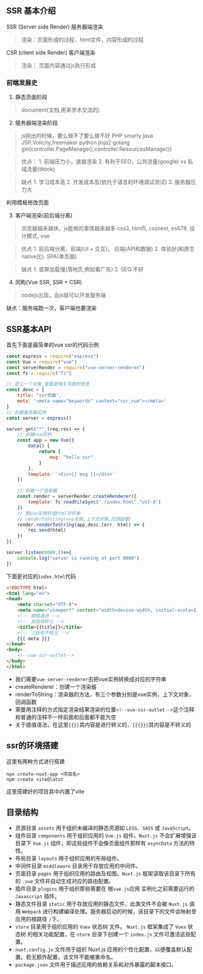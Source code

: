 ## SSR 基本介绍

SSR (Server side Render) 服务器端渲染
> 渲染：页面形成的过程，html文件，内容形成的过程

CSR (client side Render) 客户端渲染
> 渲染： 页面内容通过js执行形成

### 前端发展史

1. 静态页面阶段

> document(文档,用来学术交流的)

2. 服务器端渲染阶段

> js刚出的时候，要么做不了要么做不好
> PHP smarty
> java JSP,Volicity,freemaker
> python jinja2
> golang gin(controller.PageManage(),controller.ResourcesManage())

> 优点：
    1. 前端压力小，直接渲染
    2. 有利于SEO，公共流量(google) vs 私域流量(tiktok)

> 缺点
    1. 学习成本高
    2. 开发成本高(依托于语言的环境调试测试)
    3. 服务器压力大

利用模板修改页面

3. 客户端渲染(前后端分离)

> 浏览器越来越快，js能做的事情越来越多
> css3, html5, cssnext, es678, 设计模式, vue

> 优点
    1. 前后端分离，前端(UI + 交互)， 后端(API和数据)
    2. 体验好(和原生native比). SPA(单页面)

> 缺点
    1. 首屏加载慢(落地页,例如看广告)
    2. SEO 不好


4. 同构(Vue SSR, SSR + CSR)
> nodejs出现，会js就可以开发服务端

缺点：服务端跑一次，客户端也要渲染


## SSR基本API

首先下面是最简单的vue ssr的代码示例

```js
const express = require("express")
const Vue = require("vue")
const serverRender = require("vue-server-renderer")
const fs = require("fs")

// 定义一个对象,里面是相关页面的信息
const desc = {
    title: "ssr页面",
    meta: '<meta name="keywords" content="ssr,vue"></meta>'
}
// 创建服务器实例
const server = express()

server.get("*",(req,res) => {
    // 创建vue实例
    const app = new Vue({
        data() {
            return {
                msg: "hello ssr"
            }
        },
        template: `<div>{{ msg }}</div>`
    })

    // 创建一个渲染器
    const render = serverRender.createRenderer({
        template: fs.readFileSync("./index.html","utf-8")
    })
    // 把vue实例转成html字符串
    // renderToString(vue实例,上下文对象,回调函数)
    render.renderToString(app,desc,(err, html) => {
        res.send(html)
    })
})

server.listen(8080,()=>{
    console.log("server is running at port 8080")
})
```

下面是对应的`index.html`代码

```html
<!DOCTYPE html>
<html lang="en">
<head>
    <meta charset="UTF-8">
    <meta name="viewport" content="width=device-width, initial-scale=1.0">
    <!-- 插值语法 -->
    <!-- 双括号转义 -->
    <title>{{title}}</title>
    <!-- 三括号不转义 -->
    {{{ meta }}}
</head>
<body>
    <!--vue-ssr-outlet-->
</body>
</html>
```


- 我们需要`vue-server-renderer`去把vue实例转换成对应的字符串
- createRenderer：创建一个渲染器
- renderToString：渲染器的方法，有三个参数分别是vue实例，上下文对象，回调函数
- 需要用注释的方式指定渲染结果渲染的位置`<!--vue-ssr-outlet-->`这个注释和普通的注释不一样前面和后面都不能为空
- 关于插值语法，在这里`{{}}`其内容是进行转义的，`{{{}}}`其内容是不转义的

## ssr的环境搭建

这里有两种方式进行搭建

```shell
npx create-nuxt-app <项目名>
npm create vite@latst
```

这里搭建好的项目其中内置了vite

## 目录结构

- 资源目录 `assets` 用于组织未编译的静态资源如 `LESS`、`SASS` 或 `JavaScript`。
- 组件目录 `components` 用于组织应用的 `Vue.js` 组件。`Nuxt.js` 不会扩展增强该目录下 `Vue.js` 组件，即这些组件不会像页面组件那样有 `asyncData` 方法的特性。
- 布局目录 `layouts` 用于组织应用的布局组件。
- 中间件目录 `middleware` 目录用于存放应用的中间件。
- 页面目录 `pages` 用于组织应用的路由及视图。`Nuxt.js` 框架读取该目录下所有的 `.vue` 文件并自动生成对应的路由配置。
- 插件目录 `plugins` 用于组织那些需要在 根`vue.js`应用 实例化之前需要运行的 `Javascript` 插件。
- 静态文件目录 `static` 用于存放应用的静态文件，此类文件不会被 `Nuxt.js` 调用 `Webpack` 进行构建编译处理。服务器启动的时候，该目录下的文件会映射至应用的根路径 `/`下。
- `store` 目录用于组织应用的 `Vuex` 状态树 文件。 `Nuxt.js` 框架集成了 `Vuex` 状态树 的相关功能配置，在 `store` 目录下创建一个 `index.js` 文件可激活这些配置。
- `nuxt.config.js` 文件用于组织 Nuxt.js 应用的个性化配置，以便覆盖默认配置。若无额外配置，该文件不能被重命名。
- `package.json` 文件用于描述应用的依赖关系和对外暴露的脚本接口。




